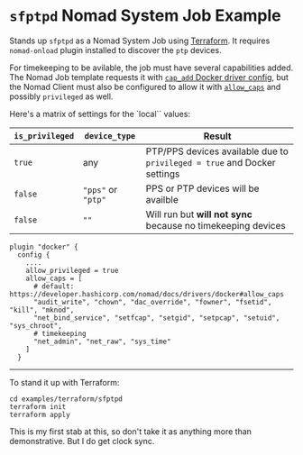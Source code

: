 # `sfptpd` Nomad System Job Example

Stands up `sfptpd` as a Nomad System Job using  [Terraform](https://www.terraform.io).  It requires `nomad-onload` plugin installed to discover the `ptp` devices.

For timekeeping to be avilable, the job must have several capabilities added.   The Nomad Job template requests it with [`cap_add` Docker driver config](https://developer.hashicorp.com/nomad/docs/drivers/docker#cap_add), but the Nomad Client must also be configured to allow it with [`allow_caps`](https://developer.hashicorp.com/nomad/docs/drivers/docker#allow_caps) and possibly `privileged` as well.

Here's a matrix of settings for the `local`` values:

| `is_privileged` | `device_type` | Result |
|-----------------|---------------|------- |
| `true`  | any | PTP/PPS devices available due to `privileged = true` and Docker settings |
| `false`| `"pps"` or `"ptp"` | PPS or PTP devices will be availble |
| `false`| `""` | Will run but **will not sync** because no timekeeping devices |

```
plugin "docker" {
  config {
    ....
    allow_privileged = true
    allow_caps = [
      # default: https://developer.hashicorp.com/nomad/docs/drivers/docker#allow_caps
      "audit_write", "chown", "dac_override", "fowner", "fsetid", "kill", "mknod",
      "net_bind_service", "setfcap", "setgid", "setpcap", "setuid", "sys_chroot",
      # timekeeping
      "net_admin", "net_raw", "sys_time"
    ]
  }
```

----

To stand it up with Terraform:

```
cd examples/terraform/sfptpd
terraform init
terraform apply
```

This is my first stab at this, so don't take it as anything more than demonstrative.  But I do get clock sync.

